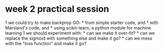 # week 2 practical session



   1 we could try to make backprop GO:
      * from simple starter code, and
      * with Marsland's code, and
      * using scikit-learn, a python module for machine learning
   1 we should experiment with:
      * can we make it over-fit?
      * can we replace the sigmoid with something else and make it go?
      * can we mess with the "loss function" and make it go?

